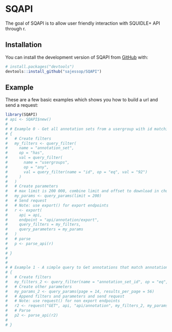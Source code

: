 
<!-- README.md is generated from README.Rmd. Please edit that file -->

# SQAPI

<!-- badges: start -->
<!-- badges: end -->

The goal of SQAPI is to allow user friendly interaction with SQUIDLE+
API through r.

## Installation

You can install the development version of SQAPI from
[GitHub](https://github.com/) with:

``` r
# install.packages("devtools")
devtools::install_github("sajessop/SQAPI")
```

## Example

These are a few basic examples which shows you how to build a url and
send a request:

``` r
library(SQAPI)
# api <- SQAPI$new()
# 
# # Example 0 - Get all annotation sets from a usergroup with id matching 92
# {
#   # Create filters
#   my_filters <- query_filter(
#     name = "annotation_set",
#     op = "has",
#     val = query_filter(
#       name = "usergroups",
#       op = "any",
#       val = query_filter(name = "id", op = "eq", val = "92")
#     )
#   )
#   # Create parameters
#   # max limit is 200 000, combine limit and offset to download in chunks
#   my_params <- query_params(limit = 200)
#   # Send request
#   # Note: use export() for export endpoints
#   r <- export(
#     api = api,
#     endpoint = "api/annotation/export",
#     query_filters = my_filters,
#     query_parameters = my_params
#   )
#   # parse
#   p <- parse_api(r)
#   
# }
# 
# 
# # Example 1 - A simple query to Get annotations that match annotation_set_id = 5432 and specify pagination parameters
# {
#   # Create filters
#   my_filters_2 <- query_filter(name = "annotation_set_id", op = "eq", val = "5432")
#   # Create other parameters
#   my_params_2 <- query_params(page = 14, results_per_page = 56)
#   # Append filters and parameters and send request
#   # Note: use request() for non export endpoints
#   r2 <- request("GET", api, "api/annotation", my_filters_2, my_params_2)
#   # Parse
#   p2 <- parse_api(r2)
# 
# }
```
